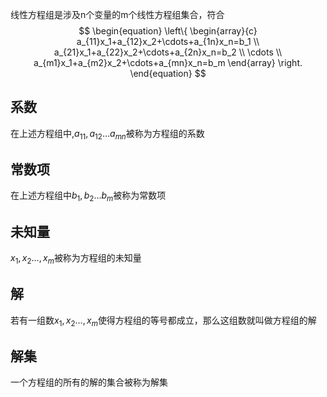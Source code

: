 线性方程组是涉及n个变量的m个线性方程组集合，符合
$$
\begin{equation}
\left\{
\begin{array}{c}
    a_{11}x_1+a_{12}x_2+\cdots+a_{1n}x_n=b_1 \\
    a_{21}x_1+a_{22}x_2+\cdots+a_{2n}x_n=b_2 \\
    \cdots \\
    a_{m1}x_1+a_{m2}x_2+\cdots+a_{mn}x_n=b_m
\end{array}
\right.
\end{equation}
$$
## 系数
在上述方程组中,$a_{11},a_{12} \dots a_{mn}$被称为方程组的系数
## 常数项
在上述方程组中$b_{1},b_{2} \dots b_{m}$被称为常数项
## 未知量
$x_1,x_2 \dots,x_m$被称为方程组的未知量
## 解
若有一组数$x_1,x_2 \dots,x_m$使得方程组的等号都成立，那么这组数就叫做方程组的解
## 解集
一个方程组的所有的解的集合被称为解集